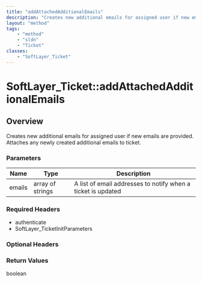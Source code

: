 ```yaml
---
title: "addAttachedAdditionalEmails"
description: "Creates new additional emails for assigned user if new emails are provided. Attaches any newly created additional emails... "
layout: "method"
tags:
    - "method"
    - "sldn"
    - "Ticket"
classes:
    - "SoftLayer_Ticket"
---
```

# SoftLayer_Ticket::addAttachedAdditionalEmails
## Overview 
Creates new additional emails for assigned user if new emails are provided. Attaches any newly created additional emails to ticket. 

### Parameters 
|Name | Type | Description |
| --- | --- | --- |
|emails| array of strings| A list of email addresses to notify when a ticket is updated|


### Required Headers
* authenticate
* SoftLayer_TicketInitParameters

### Optional Headers

### Return Values
boolean
